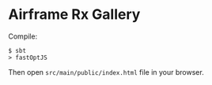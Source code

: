 Airframe Rx Gallery
===


Compile: 
```
$ sbt
> fastOptJS
```

Then open `src/main/public/index.html` file in your browser.
